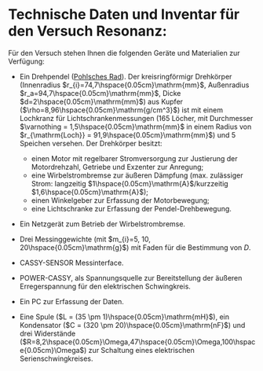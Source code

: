 # Technische Daten und Inventar für den Versuch Resonanz:

Für den Versuch stehen Ihnen die folgenden Geräte und Materialien zur Verfügung:

- Ein Drehpendel ([Pohlsches Rad](https://de.wikipedia.org/wiki/Pohlsches_Rad)). Der kreisringförmigr Drehkörper (Innenradius $r_{i}=74,7\hspace{0.05cm}\mathrm{mm}$, Außenradius $r_a=94,7\hspace{0.05cm}\mathrm{mm}$, Dicke $d=2\hspace{0.05cm}\mathrm{mm}$) aus Kupfer ($\rho=8,96\hspace{0.05cm}\mathrm{g/cm^3}$) ist mit einem Lochkranz für Lichtschrankenmessungen (165 Löcher, mit Durchmesser $\varnothing = 1,5\hspace{0.05cm}\mathrm{mm}$ in einem Radius von $r_{\mathrm{Loch}} = 91,9\hspace{0.05cm}\mathrm{mm}$) und 5 Speichen versehen. Der Drehkörper besitzt: 
  - einen Motor mit regelbarer Stromversorgung zur Justierung der Motordrehzahl, Getriebe und Exzenter zur Anregung; 
  - eine Wirbelstrombremse zur äußeren Dämpfung (max. zulässiger Strom: langzeitig $1\hspace{0.05cm}\mathrm{A}$/kurzzeitig $1,6\hspace{0.05cm}\mathrm{A}$); 
  - einen Winkelgeber zur Erfassung der Motorbewegung; 
  - eine Lichtschranke zur Erfassung der Pendel-Drehbewegung.
- Ein Netzgerät zum Betrieb der Wirbelstrombremse. 
- Drei Messinggewichte (mit $m_{i}=5, 10, 20\hspace{0.05cm}\mathrm{g}$) mit Faden für die Bestimmung von $D$.
- CASSY-SENSOR Messinterface.

- POWER-CASSY, als Spannungsquelle zur Bereitstellung der äußeren Erregerspannung für den elektrischen Schwingkreis.

- Ein PC zur Erfassung der Daten.

- Eine Spule ($L = (35 \pm 1)\hspace{0.05cm}\mathrm{mH}$), ein Kondensator ($C = (320 \pm 20)\hspace{0.05cm}\mathrm{nF}$) und drei Widerstände ($R=8,2\hspace{0.05cm}\Omega,47\hspace{0.05cm}\Omega,100\hspace{0.05cm}\Omega$) zur Schaltung eines elektrischen Serienschwingkreises.
